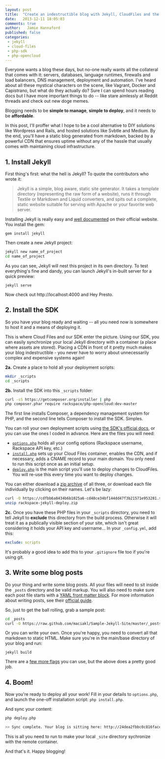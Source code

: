 ```yaml
---
layout: post
title:  "Create an indestructible blog with Jekyll, CloudFiles and the PHP SDK"
date:   2013-12-11 18:05:03
comments: true
author:   Jamie Hannaford
published: false
categories: 
 - jekyll 
 - cloud-files 
 - php-sdk
 - php-opencloud
---
```


Everyone wants a blog these days, but no-one really wants all the collateral that comes with it: servers, databases, language runtimes, firewalls and load balancers, DNS management, deployment and automation. I've heard about all these mystical characters on the scene, like Vagrant, Docker and Capistrano, but what do they actually do? Sure I can spend hours reading docs but I have more important things to do -- like stare aimlessly at Reddit threads and check out new doge memes.

Blogging needs to be **simple to manage**, **simple to deploy**, and it needs to be **affordable**.

In this post, I'll proffer what I hope to be a cool alternative to DIY solutions like Wordpress and Rails, and hosted solutions like Svbtle and Medium. By the end, you'll have a static blog generated from markdown, backed by a powerful CDN that ensures uptime without any of the hassle that usually comes with maintaining cloud infrastructure.

## 1. Install Jekyll

First thing's first: what the hell is Jekyll? To quote the contributors who wrote it: 

> Jekyll is a simple, blog aware, static site generator. It takes a template directory (representing the raw form of a website), runs it through Textile or Markdown and Liquid converters, and spits out a complete, static website suitable for serving with Apache or your favorite web server.

Installing Jekyll is really easy and [well documented](http://jekyllrb.com/docs/quickstart/) on their official website. You install the gem:

`gem install jekyll`

Then create a new Jekyll project:

```bash
jekyll new name_of_project
cd name_of_project
```

As you can see, Jekyll will nest this project in its own directory. To test everything's fine and dandy, you can launch Jekyll's in-built server for a quick preview:

`jekyll serve`

Now check out http://localhost:4000 and Hey Presto.

## 2. Install the SDK

So you have your blog ready and waiting -- all you need now is somewhere to host it and a means of deploying it. 

This is where Cloud Files and our SDK enter the picture. Using our SDK, you can easily synchronize your local Jekyll directory with a container (a place where assets are stored). Placing a CDN in front of it pretty much makes your blog indestructible - you never have to worry about unnecessarily complex and expensive systems again!

**2a.** Create a place to hold all your deployment scripts: 

```bash
mkdir _scripts 
cd _scripts
```

**2b.** Install the SDK into this `_scripts` folder:

```bash
curl -sS https://getcomposer.org/installer | php
php composer.phar require rackspace/php-opencloud:dev-master
```

The first line installs Composer, a dependency management system for PHP, and the second line tells Composer to install the SDK. Simples.

You can roll your own deployment scripts using [the SDK's official docs](http://docs.rackspace.com/sdks/guide/content/php.html), or you can use the ones I coded in advance. Here are the files you will need:

- [`options.php`](https://cdfbb6a8434b6b1025a6-cd48ce34bf144dd47f3b21571e953281.ssl.cf5.rackcdn.com/options.php) holds all your config options (Rackspace username, Rackspace API key, etc.)
- [`install.php`](https://cdfbb6a8434b6b1025a6-cd48ce34bf144dd47f3b21571e953281.ssl.cf5.rackcdn.com/install.php) sets up your Cloud Files container, enables the CDN, and if necessary, adds a CNAME record to your main domain. You only need to run this script once as an initial setup.
- [`deploy.php`](https://cdfbb6a8434b6b1025a6-cd48ce34bf144dd47f3b21571e953281.ssl.cf5.rackcdn.com/deploy.php) is the main script you'll use to deploy changes to CloudFiles. You will re-use this every time you want to deploy changes.

You can either download a [zip archive](https://cdfbb6a8434b6b1025a6-cd48ce34bf144dd47f3b21571e953281.ssl.cf5.rackcdn.com/rackspace-jekyll-deploy.zip) of all three, or download each file individually by clicking on their names. Let's be lazy:

```bash
curl -O https://cdfbb6a8434b6b1025a6-cd48ce34bf144dd47f3b21571e953281.ssl.cf5.rackcdn.com/rackspace-jekyll-deploy.zip
unzip rackspace-jekyll-deploy.zip
```

**2c.** Once you have these PHP files in your `_scripts` directory, you need to tell Jekyll to **exclude** this directory from the build process. Otherwise it will treat it as a publically visible section of your site, which isn't great considering it holds your API key and username... In your `_config.yml`, add this:

```yaml
exclude: scripts
```

It's probably a good idea to add this to your `.gitignore` file too if you're using git.
 
## 3. Write some blog posts

Do your thing and write some blog posts. All your files will need to sit inside the `_posts` directory and be valid markup. You will also need to make sure each post file starts with a [YAML front matter block](http://jekyllrb.com/docs/frontmatter/). For more information about writing posts, see their [official guide](http://jekyllrb.com/docs/posts/).

So, just to get the ball rolling, grab a sample post:

```bash
cd _posts
curl -O https://raw.github.com/maciakl/Sample-Jekyll-Site/master/_posts/2012-02-10-code-snippets.markdown
```

Or you can write your own. Once you're happy, you need to convert all that markdown to static HTML. Make sure you're in the main/base directory of your blog and run:

`jekyll build`

There are a [few more flags](http://jekyllrb.com/docs/configuration/) you can use, but the above does a pretty good job.

## 4. Boom!

Now you're ready to deploy all your work! Fill in your details to `options.php`, and launch the one-off installation script: `php install.php`.

And sync your content: 

```bash
php deploy.php

>> Sync complete. Your blog is sitting here: http://24dea2fbbc0c816face6-cb063e688647fc0c12641c9dce8e160d.r25.cf5.rackcdn.com
```

This is all you need to run to make your local `_site` directory sychronize with the remote container.

And that's it. Happy blogging!
